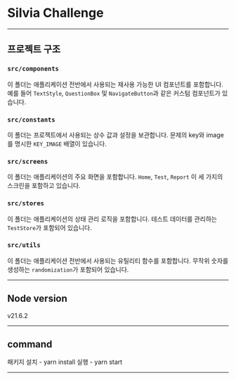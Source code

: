 # Silvia Challenge

---

## 프로젝트 구조

### `src/components`

이 폴더는 애플리케이션 전반에서 사용되는 재사용 가능한 UI 컴포넌트를 포함합니다. 예를 들어 `TextStyle`, `QuestionBox` 및 `NavigateButton`과 같은 커스텀 컴포넌트가 있습니다.

### `src/constants`

이 폴더는 프로젝트에서 사용되는 상수 값과 설정을 보관합니다. 문제의 key와 image를 명시한 `KEY_IMAGE` 배열이 있습니다.

### `src/screens`

이 폴더는 애플리케이션의 주요 화면을 포함합니다. `Home`, `Test`, `Report` 이 세 가지의 스크린을 포함하고 있습니다.

### `src/stores`

이 폴더는 애플리케이션의 상태 관리 로직을 포함합니다. 테스트 데이터를 관리하는 `TestStore`가 포함되어 있습니다.

### `src/utils`

이 폴더는 애플리케이션 전반에서 사용되는 유틸리티 함수를 포함합니다. 무작위 숫자를 생성하는 `randomization`가 포함되어 있습니다.

---

## Node version

v21.6.2

---

## command

패키지 설치 - yarn install
실행 - yarn start

---
